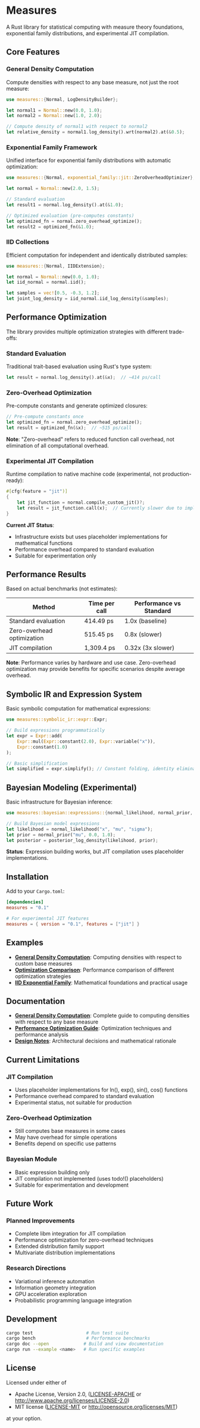 # Measures

A Rust library for statistical computing with measure theory foundations, exponential family distributions, and experimental JIT compilation.

## Core Features

### General Density Computation
Compute densities with respect to any base measure, not just the root measure:

```rust
use measures::{Normal, LogDensityBuilder};

let normal1 = Normal::new(0.0, 1.0);
let normal2 = Normal::new(1.0, 2.0);

// Compute density of normal1 with respect to normal2
let relative_density = normal1.log_density().wrt(normal2).at(&0.5);
```

### Exponential Family Framework
Unified interface for exponential family distributions with automatic optimization:

```rust
use measures::{Normal, exponential_family::jit::ZeroOverheadOptimizer};

let normal = Normal::new(2.0, 1.5);

// Standard evaluation
let result1 = normal.log_density().at(&1.0);

// Optimized evaluation (pre-computes constants)
let optimized_fn = normal.zero_overhead_optimize();
let result2 = optimized_fn(&1.0);
```

### IID Collections
Efficient computation for independent and identically distributed samples:

```rust
use measures::{Normal, IIDExtension};

let normal = Normal::new(0.0, 1.0);
let iid_normal = normal.iid();

let samples = vec![0.5, -0.3, 1.2];
let joint_log_density = iid_normal.iid_log_density(&samples);
```

## Performance Optimization

The library provides multiple optimization strategies with different trade-offs:

### Standard Evaluation
Traditional trait-based evaluation using Rust's type system:

```rust
let result = normal.log_density().at(&x);  // ~414 ps/call
```

### Zero-Overhead Optimization
Pre-compute constants and generate optimized closures:

```rust
// Pre-compute constants once
let optimized_fn = normal.zero_overhead_optimize();
let result = optimized_fn(&x);  // ~515 ps/call
```

**Note**: "Zero-overhead" refers to reduced function call overhead, not elimination of all computational overhead.

### Experimental JIT Compilation
Runtime compilation to native machine code (experimental, not production-ready):

```rust
#[cfg(feature = "jit")]
{
    let jit_function = normal.compile_custom_jit()?;
    let result = jit_function.call(x);  // Currently slower due to implementation limitations
}
```

**Current JIT Status**: 
- Infrastructure exists but uses placeholder implementations for mathematical functions
- Performance overhead compared to standard evaluation
- Suitable for experimentation only

## Performance Results

Based on actual benchmarks (not estimates):

| Method | Time per call | Performance vs Standard |
|--------|---------------|------------------------|
| Standard evaluation | 414.49 ps | 1.0x (baseline) |
| Zero-overhead optimization | 515.45 ps | 0.8x (slower) |
| JIT compilation | 1,309.4 ps | 0.32x (3x slower) |

**Note**: Performance varies by hardware and use case. Zero-overhead optimization may provide benefits for specific scenarios despite average overhead.

## Symbolic IR and Expression System

Basic symbolic computation for mathematical expressions:

```rust
use measures::symbolic_ir::expr::Expr;

// Build expressions programmatically
let expr = Expr::add(
    Expr::mul(Expr::constant(2.0), Expr::variable("x")),
    Expr::constant(1.0)
);

// Basic simplification
let simplified = expr.simplify(); // Constant folding, identity elimination
```

## Bayesian Modeling (Experimental)

Basic infrastructure for Bayesian inference:

```rust
use measures::bayesian::expressions::{normal_likelihood, normal_prior, posterior_log_density};

// Build Bayesian model expressions
let likelihood = normal_likelihood("x", "mu", "sigma");
let prior = normal_prior("mu", 0.0, 1.0);
let posterior = posterior_log_density(likelihood, prior);
```

**Status**: Expression building works, but JIT compilation uses placeholder implementations.

## Installation

Add to your `Cargo.toml`:

```toml
[dependencies]
measures = "0.1"

# For experimental JIT features
measures = { version = "0.1", features = ["jit"] }
```

## Examples

- **[General Density Computation](examples/general_density_computation.rs)**: Computing densities with respect to custom base measures
- **[Optimization Comparison](examples/optimization_comparison.rs)**: Performance comparison of different optimization strategies
- **[IID Exponential Family](examples/iid_exponential_family_theory.rs)**: Mathematical foundations and practical usage

## Documentation

- **[General Density Computation](docs/general_density_computation.md)**: Complete guide to computing densities with respect to any base measure
- **[Performance Optimization Guide](docs/performance_optimization.md)**: Optimization techniques and performance analysis
- **[Design Notes](DESIGN_NOTES.md)**: Architectural decisions and mathematical rationale

## Current Limitations

### JIT Compilation
- Uses placeholder implementations for ln(), exp(), sin(), cos() functions
- Performance overhead compared to standard evaluation
- Experimental status, not suitable for production

### Zero-Overhead Optimization
- Still computes base measures in some cases
- May have overhead for simple operations
- Benefits depend on specific use patterns

### Bayesian Module
- Basic expression building only
- JIT compilation not implemented (uses todo!() placeholders)
- Suitable for experimentation and development

## Future Work

### Planned Improvements
- Complete libm integration for JIT compilation
- Performance optimization for zero-overhead techniques
- Extended distribution family support
- Multivariate distribution implementations

### Research Directions
- Variational inference automation
- Information geometry integration
- GPU acceleration exploration
- Probabilistic programming language integration

## Development

```bash
cargo test                    # Run test suite
cargo bench                   # Performance benchmarks  
cargo doc --open             # Build and view documentation
cargo run --example <name>   # Run specific examples
```

## License

Licensed under either of

 * Apache License, Version 2.0, ([LICENSE-APACHE](LICENSE-APACHE) or http://www.apache.org/licenses/LICENSE-2.0)
 * MIT license ([LICENSE-MIT](LICENSE-MIT) or http://opensource.org/licenses/MIT)

at your option. 